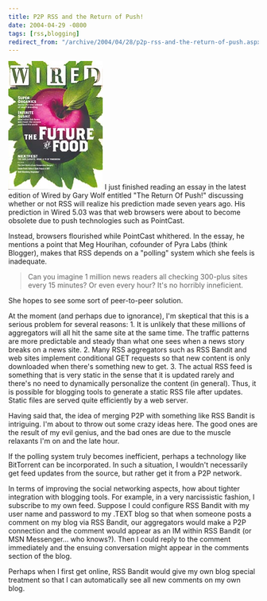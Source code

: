 ```yaml
---
title: P2P RSS and the Return of Push!
date: 2004-04-29 -0800
tags: [rss,blogging]
redirect_from: "/archive/2004/04/28/p2p-rss-and-the-return-of-push.aspx/"
---
```


![Wired Magazine May 2004](/images/cover_wired_190.jpg) I just finished
reading an essay in the latest edition of Wired by Gary Wolf entitled
"The Return Of Push!" discussing whether or not RSS will realize his
prediction made seven years ago. His prediction in Wired 5.03 was that
web browsers were about to become obsolete due to push technologies such
as PointCast.

Instead, browsers flourished while PointCast whithered. In the essay, he
mentions a point that Meg Hourihan, cofounder of Pyra Labs (think
Blogger), makes that RSS depends on a "polling" system which she feels
is inadequate.

> Can you imagine 1 million news readers all checking 300-plus sites
> every 15 minutes? Or even every hour? It's no horribly inneficient.

She hopes to see some sort of peer-to-peer solution.

At the moment (and perhaps due to ignorance), I'm skeptical that this is
a serious problem for several reasons: 1. It is unlikely that these
millions of aggregators will all hit the same site at the same time. The
traffic patterns are more predictable and steady than what one sees when
a news story breaks on a news site. 2. Many RSS aggregators such as RSS
Bandit and web sites implement conditional GET requests so that new
content is only downloaded when there's something new to get. 3. The
actual RSS feed is something that is very static in the sense that it is
updated rarely and there's no need to dynamically personalize the
content (in general). Thus, it is possible for blogging tools to
generate a static RSS file after updates. Static files are served quite
efficiently by a web server.

Having said that, the idea of merging P2P with something like RSS Bandit
is intriguing. I'm about to throw out some crazy ideas here. The good
ones are the result of my evil genius, and the bad ones are due to the
muscle relaxants I'm on and the late hour.

If the polling system truly becomes inefficient, perhaps a technology
like BitTorrent can be incorporated. In such a situation, I wouldn't
necessarily get feed updates from the source, but rather get it from a
P2P network.

In terms of improving the social networking aspects, how about tighter
integration with blogging tools. For example, in a very narcissistic
fashion, I subscribe to my own feed. Suppose I could configure RSS
Bandit with my user name and password to my .TEXT blog so that when
someone posts a comment on my blog via RSS Bandit, our aggregators would
make a P2P connection and the comment would appear as an IM within RSS
Bandit (or MSN Messenger... who knows?). Then I could reply to the
comment immediately and the ensuing conversation might appear in the
comments section of the blog.

Perhaps when I first get online, RSS Bandit would give my own blog
special treatment so that I can automatically see all new comments on my
own blog.

